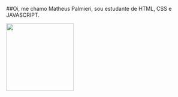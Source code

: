 ##Oi, me chamo Matheus Palmieri, sou estudante de HTML, CSS e JAVASCRIPT.

<div>
<a href="https://github.com/MatheusPalmieri>
  <img height="180em" src="https://github-readme-stats.vercel.app/api?username=MatheusPalmieri&show_icons=true&theme=dracula&include_all_commits=true&count_private=true"/>
  <img height="180em" src="https://github-readme-stats.vercel.app/api/top-langs/?username=rafaballerini&layout=compact&langs_count=7&theme=dracula"/>
</div>
